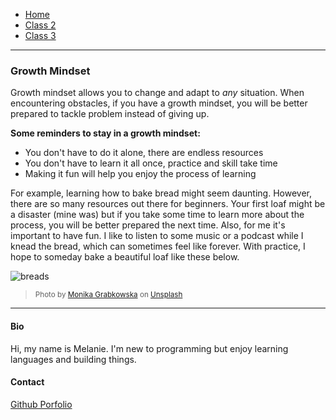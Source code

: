 - [Home](README.md)
- [Class 2](class2.md)
- [Class 3](class3.md)

---

### Growth Mindset
Growth mindset allows you to change and adapt to *any* situation. When encountering obstacles, if you have a growth mindset, you will be better prepared to tackle problem instead of giving up. 

**Some reminders to stay in a growth mindset:**
- You don't have to do it alone, there are endless resources
- You don't have to learn it all once, practice and skill take time
- Making it fun will help you enjoy the process of learning


For example, learning how to bake bread might seem daunting. However, there are so many resources out there for beginners. Your first loaf might be a disaster (mine was) but if you take some time to learn more about the process, you will be better prepared the next time. Also, for me it's important to have fun. I like to listen to some music or a podcast while I knead the bread, which can sometimes feel like forever. With practice, I hope to someday bake a beautiful loaf like these below.

![breads](https://user-images.githubusercontent.com/117950255/201762210-637c878a-ea54-4ce7-ab74-1195d8db5d2c.jpg)

><sub>Photo by <a href="https://unsplash.com/@moniqa?utm_source=unsplash&utm_medium=referral&utm_content=creditCopyText">Monika Grabkowska</a> on <a href="https://unsplash.com/?utm_source=unsplash&utm_medium=referral&utm_content=creditCopyText">Unsplash</a></sub>

---

#### Bio
Hi, my name is Melanie. I'm new to programming but enjoy learning languages and building things.

#### Contact

[Github Porfolio](https://github.com/melanie-johnston)
